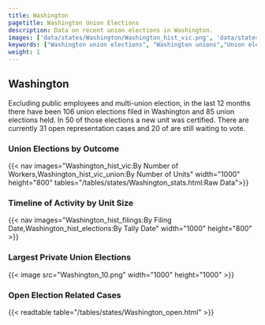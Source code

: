 ```yaml
---
title: Washington
pagetitle: Washington Union Elections
description: Data on recent union elections in Washington.
images: ['data/states/Washington/Washington_hist_vic.png', 'data/states/Washington/Washington_hist_size.png', 'data/states/Washington/Washington_10.png']
keywords: ["Washington union elections", "Washington unions","Union elections"]
weight: 1
---
```

##  Washington

Excluding public employees and multi-union election, in the last 12 months there have been 106 union elections filed in Washington and 85 union elections held. In 50 of those elections a new unit was certified. There are currently 31 open representation cases and 20 of are still waiting to vote.

### Union Elections by Outcome
{{< nav images="Washington_hist_vic:By Number of Workers,Washington_hist_vic_union:By Number of Units" width="1000" height="800" tables="/tables/states/Washington_stats.html:Raw Data">}}

### Timeline of Activity by Unit Size
{{< nav images="Washington_hist_filings:By Filing Date,Washington_hist_elections:By Tally Date" width="1000" height="800" >}}

### Largest Private Union Elections
{{< image src="Washington_10.png" width="1000" height="1000"  >}}

### Open Election Related Cases
{{< readtable table="/tables/states/Washington_open.html" >}}


